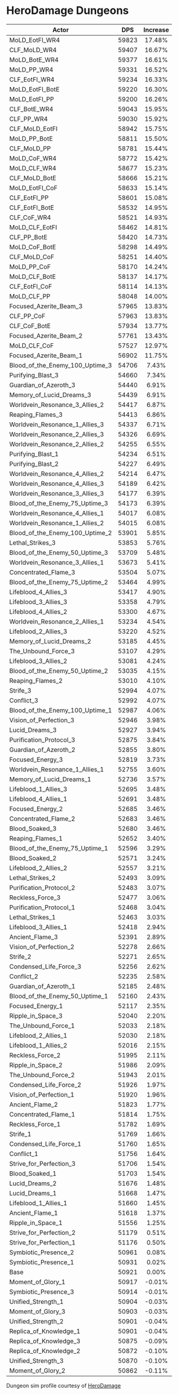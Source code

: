 # HeroDamage Dungeons
| Actor | DPS | Increase |
|---|:---:|:---:|
|MoLD_EotFI_WR4|59823|17.48%|
|CLF_MoLD_WR4|59407|16.67%|
|MoLD_BotE_WR4|59377|16.61%|
|MoLD_PP_WR4|59331|16.52%|
|CLF_EotFI_WR4|59234|16.33%|
|MoLD_EotFI_BotE|59220|16.30%|
|MoLD_EotFI_PP|59200|16.26%|
|CLF_BotE_WR4|59043|15.95%|
|CLF_PP_WR4|59030|15.92%|
|CLF_MoLD_EotFI|58942|15.75%|
|MoLD_PP_BotE|58811|15.50%|
|CLF_MoLD_PP|58781|15.44%|
|MoLD_CoF_WR4|58772|15.42%|
|MoLD_CLF_WR4|58677|15.23%|
|CLF_MoLD_BotE|58666|15.21%|
|MoLD_EotFI_CoF|58633|15.14%|
|CLF_EotFI_PP|58601|15.08%|
|CLF_EotFI_BotE|58532|14.95%|
|CLF_CoF_WR4|58521|14.93%|
|MoLD_CLF_EotFI|58462|14.81%|
|CLF_PP_BotE|58420|14.73%|
|MoLD_CoF_BotE|58298|14.49%|
|CLF_MoLD_CoF|58251|14.40%|
|MoLD_PP_CoF|58170|14.24%|
|MoLD_CLF_BotE|58137|14.17%|
|CLF_EotFI_CoF|58114|14.13%|
|MoLD_CLF_PP|58048|14.00%|
|Focused_Azerite_Beam_3|57965|13.83%|
|CLF_PP_CoF|57963|13.83%|
|CLF_CoF_BotE|57934|13.77%|
|Focused_Azerite_Beam_2|57761|13.43%|
|MoLD_CLF_CoF|57527|12.97%|
|Focused_Azerite_Beam_1|56902|11.75%|
|Blood_of_the_Enemy_100_Uptime_3|54706|7.43%|
|Purifying_Blast_3|54660|7.34%|
|Guardian_of_Azeroth_3|54440|6.91%|
|Memory_of_Lucid_Dreams_3|54439|6.91%|
|Worldvein_Resonance_3_Allies_2|54417|6.87%|
|Reaping_Flames_3|54413|6.86%|
|Worldvein_Resonance_1_Allies_3|54337|6.71%|
|Worldvein_Resonance_2_Allies_3|54326|6.69%|
|Worldvein_Resonance_2_Allies_2|54255|6.55%|
|Purifying_Blast_1|54234|6.51%|
|Purifying_Blast_2|54227|6.49%|
|Worldvein_Resonance_4_Allies_2|54214|6.47%|
|Worldvein_Resonance_4_Allies_3|54189|6.42%|
|Worldvein_Resonance_3_Allies_3|54177|6.39%|
|Blood_of_the_Enemy_75_Uptime_3|54173|6.39%|
|Worldvein_Resonance_4_Allies_1|54017|6.08%|
|Worldvein_Resonance_1_Allies_2|54015|6.08%|
|Blood_of_the_Enemy_100_Uptime_2|53901|5.85%|
|Lethal_Strikes_3|53853|5.76%|
|Blood_of_the_Enemy_50_Uptime_3|53709|5.48%|
|Worldvein_Resonance_3_Allies_1|53673|5.41%|
|Concentrated_Flame_3|53504|5.07%|
|Blood_of_the_Enemy_75_Uptime_2|53464|4.99%|
|Lifeblood_4_Allies_3|53417|4.90%|
|Lifeblood_3_Allies_3|53358|4.79%|
|Lifeblood_4_Allies_2|53300|4.67%|
|Worldvein_Resonance_2_Allies_1|53234|4.54%|
|Lifeblood_2_Allies_3|53220|4.52%|
|Memory_of_Lucid_Dreams_2|53185|4.45%|
|The_Unbound_Force_3|53107|4.29%|
|Lifeblood_3_Allies_2|53081|4.24%|
|Blood_of_the_Enemy_50_Uptime_2|53035|4.15%|
|Reaping_Flames_2|53010|4.10%|
|Strife_3|52994|4.07%|
|Conflict_3|52992|4.07%|
|Blood_of_the_Enemy_100_Uptime_1|52987|4.06%|
|Vision_of_Perfection_3|52946|3.98%|
|Lucid_Dreams_3|52927|3.94%|
|Purification_Protocol_3|52875|3.84%|
|Guardian_of_Azeroth_2|52855|3.80%|
|Focused_Energy_3|52819|3.73%|
|Worldvein_Resonance_1_Allies_1|52755|3.60%|
|Memory_of_Lucid_Dreams_1|52736|3.57%|
|Lifeblood_1_Allies_3|52695|3.48%|
|Lifeblood_4_Allies_1|52691|3.48%|
|Focused_Energy_2|52685|3.46%|
|Concentrated_Flame_2|52683|3.46%|
|Blood_Soaked_3|52680|3.46%|
|Reaping_Flames_1|52652|3.40%|
|Blood_of_the_Enemy_75_Uptime_1|52596|3.29%|
|Blood_Soaked_2|52571|3.24%|
|Lifeblood_2_Allies_2|52557|3.21%|
|Lethal_Strikes_2|52493|3.09%|
|Purification_Protocol_2|52483|3.07%|
|Reckless_Force_3|52477|3.06%|
|Purification_Protocol_1|52468|3.04%|
|Lethal_Strikes_1|52463|3.03%|
|Lifeblood_3_Allies_1|52418|2.94%|
|Ancient_Flame_3|52391|2.89%|
|Vision_of_Perfection_2|52278|2.66%|
|Strife_2|52271|2.65%|
|Condensed_Life_Force_3|52256|2.62%|
|Conflict_2|52235|2.58%|
|Guardian_of_Azeroth_1|52185|2.48%|
|Blood_of_the_Enemy_50_Uptime_1|52160|2.43%|
|Focused_Energy_1|52117|2.35%|
|Ripple_in_Space_3|52040|2.20%|
|The_Unbound_Force_1|52033|2.18%|
|Lifeblood_2_Allies_1|52030|2.18%|
|Lifeblood_1_Allies_2|52016|2.15%|
|Reckless_Force_2|51995|2.11%|
|Ripple_in_Space_2|51986|2.09%|
|The_Unbound_Force_2|51943|2.01%|
|Condensed_Life_Force_2|51926|1.97%|
|Vision_of_Perfection_1|51920|1.96%|
|Ancient_Flame_2|51823|1.77%|
|Concentrated_Flame_1|51814|1.75%|
|Reckless_Force_1|51782|1.69%|
|Strife_1|51769|1.66%|
|Condensed_Life_Force_1|51760|1.65%|
|Conflict_1|51756|1.64%|
|Strive_for_Perfection_3|51706|1.54%|
|Blood_Soaked_1|51703|1.54%|
|Lucid_Dreams_2|51676|1.48%|
|Lucid_Dreams_1|51668|1.47%|
|Lifeblood_1_Allies_1|51660|1.45%|
|Ancient_Flame_1|51618|1.37%|
|Ripple_in_Space_1|51556|1.25%|
|Strive_for_Perfection_2|51179|0.51%|
|Strive_for_Perfection_1|51176|0.50%|
|Symbiotic_Presence_2|50961|0.08%|
|Symbiotic_Presence_1|50931|0.02%|
|Base|50921|0.00%|
|Moment_of_Glory_1|50917|-0.01%|
|Symbiotic_Presence_3|50914|-0.01%|
|Unified_Strength_1|50904|-0.03%|
|Moment_of_Glory_3|50903|-0.03%|
|Unified_Strength_2|50901|-0.04%|
|Replica_of_Knowledge_1|50901|-0.04%|
|Replica_of_Knowledge_3|50875|-0.09%|
|Replica_of_Knowledge_2|50872|-0.10%|
|Unified_Strength_3|50870|-0.10%|
|Moment_of_Glory_2|50862|-0.11%|

 Dungeon sim profile courtesy of [HeroDamage](https://www.herodamage.com/)